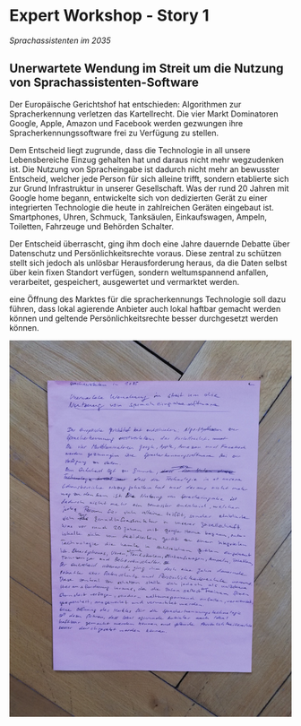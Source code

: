 # Expert Workshop - Story 1

*Sprachassistenten im 2035*

## Unerwartete Wendung im Streit um die Nutzung von Sprachassistenten-Software

Der Europäische Gerichtshof hat entschieden: Algorithmen zur Spracherkennung verletzen das Kartellrecht. Die vier Markt Dominatoren Google, Apple, Amazon und Facebook werden gezwungen ihre Spracherkennungssoftware frei zu Verfügung zu stellen.

Dem Entscheid liegt zugrunde, dass die Technologie in all unsere Lebensbereiche Einzug gehalten hat und daraus nicht mehr wegzudenken ist. Die Nutzung von Spracheingabe ist dadurch nicht mehr an bewusster Entscheid, welcher jede Person für sich alleine trifft, sondern etablierte sich zur Grund Infrastruktur in unserer Gesellschaft. Was der rund 20 Jahren mit Google home begann, entwickelte sich von dedizierten Gerät zu einer integrierten Technologie die heute in zahlreichen Geräten eingebaut ist. Smartphones, Uhren, Schmuck, Tanksäulen, Einkaufswagen, Ampeln, Toiletten, Fahrzeuge und Behörden Schalter.

 Der Entscheid überrascht, ging ihm doch eine Jahre dauernde Debatte über Datenschutz und Persönlichkeitsrechte voraus. Diese zentral zu schützen stellt sich jedoch als unlösbar Herausforderung heraus, da die Daten selbst über kein fixen Standort verfügen, sondern weltumspannend anfallen, verarbeitet, gespeichert, ausgewertet und vermarktet werden.

 eine Öffnung des Marktes für die spracherkennungs Technologie soll dazu führen, dass lokal agierende Anbieter auch lokal haftbar gemacht werden können und geltende Persönlichkeitsrechte besser durchgesetzt werden können.
 
 ![IMG_20210219_145329.jpg](/assets/images/IMG_20210219_145329.jpg)